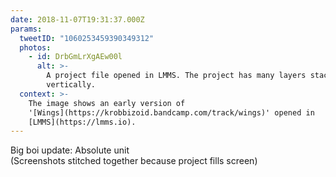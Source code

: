 ```yaml
---
date: 2018-11-07T19:31:37.000Z
params:
  tweetID: "1060253459390349312"
  photos:
    - id: DrbGmLrXgAEw00l
      alt: >-
        A project file opened in LMMS. The project has many layers stacked
        vertically.
  context: >-
    The image shows an early version of
    '[Wings](https://krobbizoid.bandcamp.com/track/wings)' opened in
    [LMMS](https://lmms.io).
---
```


Big boi update: Absolute unit\
(Screenshots stitched together because project fills screen)
